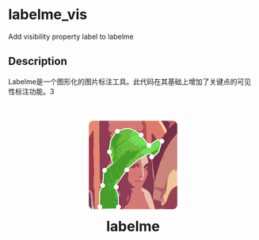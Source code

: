 # labelme_vis
Add visibility property label to labelme

## Description
Labelme是一个图形化的图片标注工具。此代码在其基础上增加了关键点的可见性标注功能。3
<h1 align="center">
  <img src="icons/icon.png"><br/>labelme
</h1>
